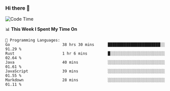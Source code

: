 ### Hi there 👋

<!--
**CrazyCollin/crazycollin** is a ✨ _special_ ✨ repository because its `README.md` (this file) appears on your GitHub profile.

Here are some ideas to get you started:

- 🔭 I’m currently working on ...
- 🌱 I’m currently learning ...
- 👯 I’m looking to collaborate on ...
- 🤔 I’m looking for help with ...
- 💬 Ask me about ...
- 📫 How to reach me: ...
- 😄 Pronouns: ...
- ⚡ Fun fact: ...
-->

<!--START_SECTION:waka-->
![Code Time](http://img.shields.io/badge/Code%20Time-907%20hrs%202%20mins-blue)

📊 **This Week I Spent My Time On** 

```text
💬 Programming Languages: 
Go                       38 hrs 30 mins      ███████████████████████░░   91.29 % 
Rust                     1 hr 6 mins         █░░░░░░░░░░░░░░░░░░░░░░░░   02.64 % 
Java                     40 mins             ░░░░░░░░░░░░░░░░░░░░░░░░░   01.61 % 
JavaScript               39 mins             ░░░░░░░░░░░░░░░░░░░░░░░░░   01.55 % 
Markdown                 28 mins             ░░░░░░░░░░░░░░░░░░░░░░░░░   01.11 % 
```


<!--END_SECTION:waka-->

